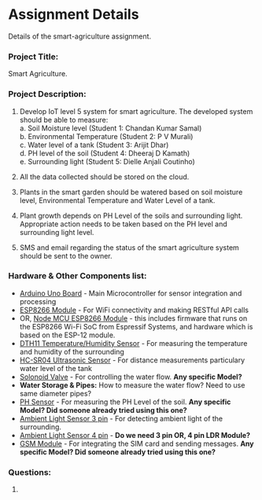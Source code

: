 # Assignment Details
Details of the smart-agriculture assignment. 

### Project Title:
Smart Agriculture.

### Project Description: 
1. Develop IoT level 5 system for smart agriculture. The developed system should be able to measure:  
a. Soil Moisture level (Student 1: Chandan Kumar Samal)\
b. Environmental Temperature (Student 2: P V Murali)\
c. Water level of a tank (Student 3: Arijit Dhar)\
d. PH level of the soil (Student 4: Dheeraj D Kamath)\
e. Surrounding light (Student 5: Dielle Anjali Coutinho)

2. All the data collected should be stored on the cloud.
3. Plants in the smart garden should be watered based on soil moisture level, Environmental Temperature and Water Level of a tank.
4. Plant growth depends on PH Level of the soils and surrounding light. Appropriate action needs to be taken based on the PH level and surrounding light level.
5. SMS and email regarding the status of the smart agriculture system should be sent to the owner.

### Hardware & Other Components list:
* [Arduino Uno Board](https://www.amazon.in/Arduino-UNO-board-DIP-ATmega328P/dp/B008GRTSV6) - Main Microcontroller for sensor integration and processing
* [ESP8266 Module](https://www.electronicscomp.com/esp8266-esp01-wifi-module?gclid=Cj0KCQiA-aGCBhCwARIsAHDl5x9s-oPnow1cWleGh7N9C2HWGTBHztebjSHQulG9WLH7teTIofUJePQaAr0wEALw_wcB) - For WiFi connectivity and making RESTful API calls 
* OR, [Node MCU ESP8266 Module](https://www.electronicscomp.com/nodemcu-esp8266-wifi-development-board?search=Node%20MCU) - this includes firmware that runs on the ESP8266 Wi-Fi SoC from Espressif Systems, and hardware which is based on the ESP-12 module. 
* [DTH11 Temperature/Humidity Sensor](https://www.electronicscomp.com/dht11-temprature-humidity-sensor-module-india?gclid=Cj0KCQiA-aGCBhCwARIsAHDl5x_LVh2CjXTFdwdG0JsFVv5UIDyRpRiZlito8L4-PIaHpaYzN90RUY4aAsKnEALw_wcB) - For measuring the temperature and humidity of the surrounding
* [HC-SR04 Ultrasonic Sensor](https://robu.in/product/hc-sr04-ultrasonic-range-finder/?gclid=Cj0KCQiA-aGCBhCwARIsAHDl5x-SA2CdPxEqjyiDGrX1pLh4unL09V3-hP1ZEr5rkmzE-VPyPopmGu8aAovxEALw_wcB) - For distance measurements particulary water level of the tank
* [Solonoid Valve](https://www.hnhcart.com/products/solenoid-valve-1-2-dc-3-6v-water-control-electric-pulse-solenoid-valve?variant=37522859229358&currency=INR&utm_medium=product_sync&utm_source=google&utm_content=sag_organic&utm_campaign=sag_organic&utm_campaign=gs-2020-11-23&utm_source=google&utm_medium=smart_campaign) - For controlling the water flow.  <b> Any specific Model? </b>
* <b>Water Storage & Pipes:</b> How to measure the water flow? Need to use same diameter pipes?
* [PH Sensor](https://www.electronicscomp.com/analog-ph-sensor-kit-for-arduino?gclid=Cj0KCQiA-aGCBhCwARIsAHDl5x_yCftqmTv63b7V6m3Pgp0hXnWhars9fBxy4pccBdaWYKHlTXjoQqgaAlzaEALw_wcB) - For measuring the PH Level of the soil. <b> Any specific Model? Did someone already tried using this one?</b>
* [Ambient Light Sensor 3 pin](https://www.electronicscomp.com/ldr-light-sensor-module-india?gclid=Cj0KCQiA-aGCBhCwARIsAHDl5x_o3Oog8AlarSK8qfNBAgZHpufpf_sQvhIHLIg1xKs_Hnf-wcUPVEoaAtV-EALw_wcB) - For detecting ambient light of the surrounding. 
* [Ambient Light Sensor 4 pin](https://robu.in/product/lm393-photosensitive-light-dependent-control-sensor-module/) - <b> Do we need 3 pin OR, 4 pin LDR Module? </b>
* [GSM Module](https://www.electronicscomp.com/sim800l-v2-5v-wireless-gsm-gprs-module-quad-band-with-antenna?gclid=Cj0KCQiA-aGCBhCwARIsAHDl5x-fi_tKI1Y1cgQ6LWnCPEQbEAzpfA_C7bFBDWx2DbYMkGKzmXEmnycaAq-GEALw_wcB) - For integrating the SIM card and sending messages. <b>Any specific Model? Did someone already tried using this one?</b>


### Questions: 
1. 


